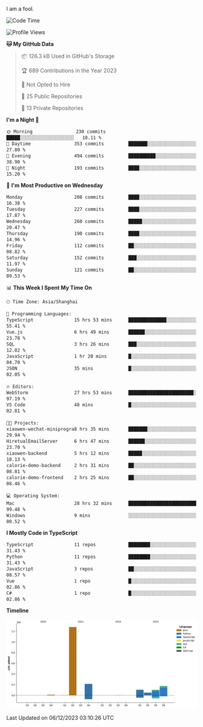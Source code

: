 I am a fool.

<!--START_SECTION:waka-->
![Code Time](http://img.shields.io/badge/Code%20Time-965%20hrs%2041%20mins-blue)

![Profile Views](http://img.shields.io/badge/Profile%20Views-0-blue)

**🐱 My GitHub Data** 

> 📦 126.3 kB Used in GitHub's Storage 
 > 
> 🏆 689 Contributions in the Year 2023
 > 
> 🚫 Not Opted to Hire
 > 
> 📜 25 Public Repositories 
 > 
> 🔑 13 Private Repositories 
 > 
**I'm a Night 🦉** 

```text
🌞 Morning                230 commits         █████░░░░░░░░░░░░░░░░░░░░   18.11 % 
🌆 Daytime                353 commits         ███████░░░░░░░░░░░░░░░░░░   27.80 % 
🌃 Evening                494 commits         ██████████░░░░░░░░░░░░░░░   38.90 % 
🌙 Night                  193 commits         ████░░░░░░░░░░░░░░░░░░░░░   15.20 % 
```
📅 **I'm Most Productive on Wednesday** 

```text
Monday                   208 commits         ████░░░░░░░░░░░░░░░░░░░░░   16.38 % 
Tuesday                  227 commits         ████░░░░░░░░░░░░░░░░░░░░░   17.87 % 
Wednesday                260 commits         █████░░░░░░░░░░░░░░░░░░░░   20.47 % 
Thursday                 190 commits         ████░░░░░░░░░░░░░░░░░░░░░   14.96 % 
Friday                   112 commits         ██░░░░░░░░░░░░░░░░░░░░░░░   08.82 % 
Saturday                 152 commits         ███░░░░░░░░░░░░░░░░░░░░░░   11.97 % 
Sunday                   121 commits         ██░░░░░░░░░░░░░░░░░░░░░░░   09.53 % 
```


📊 **This Week I Spent My Time On** 

```text
🕑︎ Time Zone: Asia/Shanghai

💬 Programming Languages: 
TypeScript               15 hrs 53 mins      ██████████████░░░░░░░░░░░   55.41 % 
Vue.js                   6 hrs 49 mins       ██████░░░░░░░░░░░░░░░░░░░   23.78 % 
SQL                      3 hrs 26 mins       ███░░░░░░░░░░░░░░░░░░░░░░   12.02 % 
JavaScript               1 hr 20 mins        █░░░░░░░░░░░░░░░░░░░░░░░░   04.70 % 
JSON                     35 mins             █░░░░░░░░░░░░░░░░░░░░░░░░   02.05 % 

🔥 Editors: 
WebStorm                 27 hrs 53 mins      ████████████████████████░   97.19 % 
VS Code                  48 mins             █░░░░░░░░░░░░░░░░░░░░░░░░   02.81 % 

🐱‍💻 Projects: 
xiaowen-wechat-miniprogra8 hrs 35 mins       ███████░░░░░░░░░░░░░░░░░░   29.94 % 
HiretualEmailServer      6 hrs 47 mins       ██████░░░░░░░░░░░░░░░░░░░   23.70 % 
xiaowen-backend          5 hrs 12 mins       █████░░░░░░░░░░░░░░░░░░░░   18.13 % 
calorie-demo-backend     2 hrs 31 mins       ██░░░░░░░░░░░░░░░░░░░░░░░   08.81 % 
calorie-demo-frontend    2 hrs 25 mins       ██░░░░░░░░░░░░░░░░░░░░░░░   08.46 % 

💻 Operating System: 
Mac                      28 hrs 32 mins      █████████████████████████   99.48 % 
Windows                  9 mins              ░░░░░░░░░░░░░░░░░░░░░░░░░   00.52 % 
```

**I Mostly Code in TypeScript** 

```text
TypeScript               11 repos            ████████░░░░░░░░░░░░░░░░░   31.43 % 
Python                   11 repos            ████████░░░░░░░░░░░░░░░░░   31.43 % 
JavaScript               3 repos             ██░░░░░░░░░░░░░░░░░░░░░░░   08.57 % 
Vue                      1 repo              █░░░░░░░░░░░░░░░░░░░░░░░░   02.86 % 
C#                       1 repo              █░░░░░░░░░░░░░░░░░░░░░░░░   02.86 % 
```



**Timeline**

![Lines of Code chart](https://raw.githubusercontent.com/VeejaLiu/VeejaLiu/master/assets/bar_graph.png)


 Last Updated on 06/12/2023 03:10:26 UTC
<!--END_SECTION:waka-->
